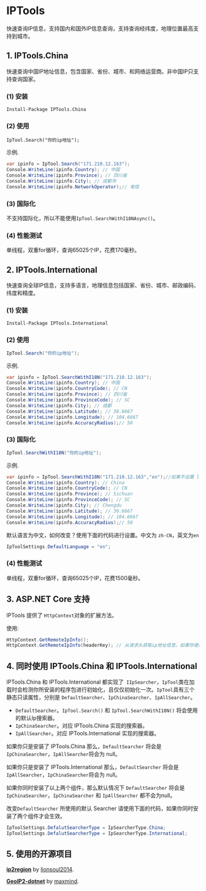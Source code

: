 # IPTools
快速查询IP信息，支持国内和国外IP信息查询，支持查询经纬度，地理位置最高支持到城市。

## 1. IPTools.China

快速查询中国IP地址信息，包含国家、省份、城市、和网络运营商。非中国IP只支持查询国家。

### (1) 安装

````shell
Install-Package IPTools.China
````

### (2) 使用

````shell
IpTool.Search("你的ip地址");
````

示例.

````csharp
var ipinfo = IpTool.Search("171.210.12.163");
Console.WriteLine(ipinfo.Country); // 中国
Console.WriteLine(ipinfo.Province); // 四川省
Console.WriteLine(ipinfo.City); // 成都市
Console.WriteLine(ipinfo.NetworkOperator);// 电信
````

### (3) 国际化

不支持国际化，所以不能使用`IpTool.SearchWithI18NAsync()`。

### (4) 性能测试

单线程，双重for循环，查询65025个IP，花费170毫秒。

## 2. IPTools.International

快速查询全球IP信息，支持多语言，地理信息包括国家、省份、城市、邮政编码、纬度和精度。

### (1) 安装

```shell
Install-Package IPTools.International
```

### (2) 使用

````csharp
IpTool.Search("你的ip地址");
````

示例.

````csharp
var ipinfo = IpTool.SearchWithI18N("171.210.12.163");
Console.WriteLine(ipinfo.Country); // 中国
Console.WriteLine(ipinfo.CountryCode); // CN
Console.WriteLine(ipinfo.Province); // 四川省
Console.WriteLine(ipinfo.ProvinceCode); // SC
Console.WriteLine(ipinfo.City); // 成都
Console.WriteLine(ipinfo.Latitude); // 30.6667
Console.WriteLine(ipinfo.Longitude); // 104.6667
Console.WriteLine(ipinfo.AccuracyRadius);// 50
````

### (3) 国际化

````csharp
IpTool.SearchWithI18N("你的ip地址");
````

示例.

````csharp
var ipinfo = IpTool.SearchWithI18N("171.210.12.163","en");//如果不设置 language code, 默认将会使用中文
Console.WriteLine(ipinfo.Country); // China
Console.WriteLine(ipinfo.CountryCode); // CN
Console.WriteLine(ipinfo.Province); // Sichuan
Console.WriteLine(ipinfo.ProvinceCode); // SC
Console.WriteLine(ipinfo.City); // Chengdu
Console.WriteLine(ipinfo.Latitude); // 30.6667
Console.WriteLine(ipinfo.Longitude); // 104.6667
Console.WriteLine(ipinfo.AccuracyRadius);// 50
````

默认语言为中文，如何改变？使用下面的代码进行设置。中文为 `zh-CN`，英文为`en`

````csharp
IpToolSettings.DefaultLanguage = "en";
````

### (4) 性能测试

单线程，双重for循环，查询65025个IP，花费1500毫秒。

## 3. ASP.NET Core 支持

IPTools 提供了 `HttpContext`对象的扩展方法。

使用:

````csharp
HttpContext.GetRemoteIpInfo();
HttpContext.GetRemoteIpInfo(headerKey); // 从请求头获取ip地址信息，如果你使用了nginx、haproxy等代理
````

## 4. 同时使用 IPTools.China 和 IPTools.International

IPTools.China 和 IPTools.International 都实现了` IIpSearcher`，`IpTool`类在加载时会检测你所安装的程序包进行初始化，且仅仅初始化一次。`IpTool`具有三个静态只读属性，分别是 `DefaultSearcher`、`IpChinaSearcher`、`IpAllSearcher`。

- `DefaultSearcher`。`IpTool.Search()` 和 `IpTool.SearchWithI18N()` 将会使用的默认Ip搜索器。
- `IpChinaSearcher`。对应 IPTools.China 实现的搜索器。
- `IpAllSearcher`。对应 IPTools.International 实现的搜索器。

如果你只是安装了 IPTools.China 那么，`DefaultSearcher` 将会是 `IpChinaSearcher`，`IpAllSearcher`将会为 null。

如果你只是安装了 IPTools.International 那么，`DefaultSearcher` 将会是 `IpAllSearcher`，`IpChinaSearcher`将会为 null。

如果你同时安装了以上两个组件，那么默认情况下 `DefaultSearcher` 将会是 `IpChinaSearcher`，`IpChinaSearcher` 和 `IpAllSearcher` 都不会为null。

改变`DefaultSearcher` 所使用的默认 Searcher 请使用下面的代码，如果你同时安装了两个组件才会生效。

````csharp
IpToolSettings.DefalutSearcherType = IpSearcherType.China;
IpToolSettings.DefalutSearcherType = IpSearcherType.International;
````

## 5. 使用的开源项目

[**ip2region**](https://github.com/lionsoul2014/ip2region) by [lionsoul2014](https://github.com/lionsoul2014).

[**GeoIP2-dotnet**](https://github.com/maxmind/GeoIP2-dotnet) by [maxmind](https://github.com/maxmind).